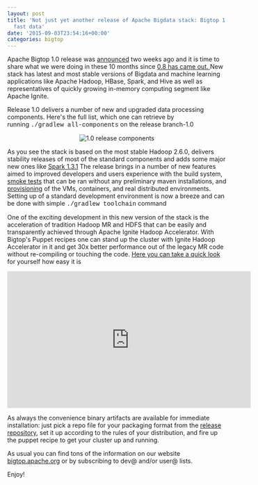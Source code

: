 ```yaml
---
layout: post
title: 'Not just yet another release of Apache Bigdata stack: Bigtop 1.0 delivers
  fast data'
date: '2015-09-03T23:54:16+00:00'
categories: bigtop
---
```

<p>Apache Bigtop 1.0 release was <a href="http://bit.ly/1JQVnf3%20">announced</a> two weeks ago and it is time to share what we were doing in these 10 months since <a href="https://blogs.apache.org/roller-ui/authoring/entryEdit.rol?weblog=bigtop&amp;bean.id=24b56228-295a-479b-a7d5-afd141c71d76">0.8 has came out. </a>New stack has latest and most stable versions of Bigdata and machine learning applications like Apache Hadoop, HBase, Spark, and Hive as well as representatives of quickly growing in-memory computing segment like Apache Ignite.</p> 
  <p> </p> 
  <p> </p> 
  <p>Release 1.0 delivers a number of new and upgraded data processing 
components. Here's the full list, which one can retrieve by running&nbsp;<font face="courier new,courier,monospace">./gradlew all-components</font> on the release branch-1.0</p> 
  <div align="center"> 
    <p><img src="https://i.imgur.com/nouDnlA.png" alt="1.0 release components" /></p> 
    <p align="left">As you see the stack is based on the most stable Hadoop 2.6.0, delivers stability releases of most of the standard components and adds some major new ones like <a href="https://spark.apache.org/releases/spark-release-1-3-1.html">Spark 1.3.1</a> The release brings in a number of new features aimed to improved developers and users experience with the build system, <a href="https://github.com/apache/bigtop/tree/master/bigtop-deploy/vm/">smoke tests</a> that can be ran without any preliminary maven installations, and <a href="https://cwiki.apache.org/confluence/display/BIGTOP/Index#Index-depl">provisioning</a> of the VMs, containers, and real distributed environments. Setting up of a standard development environment is now a breeze and can be done with simple <font face="courier new,courier,monospace">./gradlew toolchain</font> command<br /></p> 
    <p align="left">One of the exciting development in this new version of the stack is the acceleration of tradition Hadoop MR and HDFS that can be easily and transparently achieved through Apache Ignite Hadoop Accelerator. With Bigtop's Puppet recipes one can stand up the cluster with Ignite Hadoop Accelerator in it and get 30x better performance out of the legacy MR code without re-compiling or touching the code. <a href="http://drcos.boudnik.org/2015/05/30-time-faster-hadoop-mapreduce.html">Here you can take a quick look</a> for yourself how easy it is<br /></p> 
    <iframe width="560" height="315" frameborder="0" src="https://www.youtube.com/embed/24taUOLZG_g"></iframe> 
  </div> 
  <p>As always the convenience binary artifacts are available for immediate installation: just pick a repo file for your packaging format from the <a href="https://www.apache.org/dist/bigtop/bigtop-1.0.0/repos/">release repository</a>, set it up according to the rules of your distribution, and fire up the puppet recipe to get your cluster up and running. </p> 
  <p>As usual you can find tons of the information on our website <a href="http://bigtop.apache.org">bigtop.apache.org</a> or by subscribing to dev@ and/or user@ lists.<br /></p> 
  <p>Enjoy!<br /></p> 
  <p> </p>

